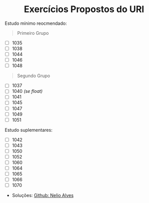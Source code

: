 <h1 align="center">Exercícios Propostos do URI</h1>

Estudo mínimo reocmendado:

> Primeiro Grupo

- [ ] 1035
- [ ] 1038
- [ ] 1044
- [ ] 1046
- [ ] 1048

> Segundo Grupo

- [ ] 1037
- [ ] 1040 _(se float)_
- [ ] 1041
- [ ] 1045
- [ ] 1047
- [ ] 1049
- [ ] 1051

Estudo suplementares:

- [ ] 1042
- [ ] 1043
- [ ] 1050
- [ ] 1052
- [ ] 1060
- [ ] 1064
- [ ] 1065
- [ ] 1066
- [ ] 1070

- Soluções:
[Github: Nelio Alves](https://github.com/acenelio/curso-logica-de-programacao-java)
